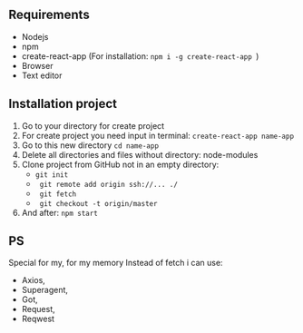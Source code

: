 ## Requirements

+ Nodejs
+ npm
+ create-react-app (For installation: ```npm i -g create-react-app ```)
+ Browser
+ Text editor

## Installation project
1. Go to your directory for create project
3. For create project you need input in terminal: ``` create-react-app name-app ``` 
2. Go to this new directory ``` cd name-app ``` 
4. Delete all directories and files without directory: node-modules
5. Clone project from GitHub not in an empty directory: 
    - ``` git init ``` 
    - ``` git remote add origin ssh://... ./```
    - ``` git fetch```
    - ``` git checkout -t origin/master```
10. And after: ``` npm start ```


## PS
Special for my, for my memory
Instead of fetch i can use:
- Axios,
- Superagent,
- Got,
- Request,
- Reqwest